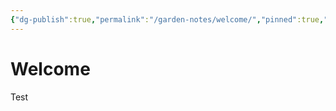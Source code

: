 ```yaml
---
{"dg-publish":true,"permalink":"/garden-notes/welcome/","pinned":true,"tags":["gardenEntry"],"created":"2024-11-25T16:41:00","updated":"2024-11-26T17:22"}
---
```


# Welcome

Test